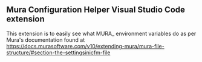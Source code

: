 ## Mura Configuration Helper Visual Studio Code extension

This extension is to easily see what MURA_ environment variables do as per Mura's documentation found at https://docs.murasoftware.com/v10/extending-mura/mura-file-structure/#section-the-settingsinicfm-file